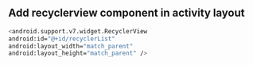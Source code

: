 ## Add recyclerview component in activity layout


```bash
<android.support.v7.widget.RecyclerView
android:id="@+id/recyclerList"
android:layout_width="match_parent"
android:layout_height="match_parent" />
```